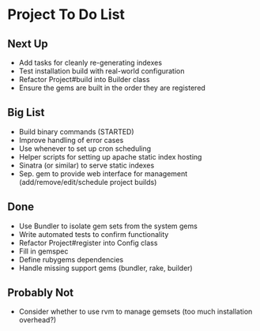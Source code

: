Project To Do List
==========

Next Up
----------

* Add tasks for cleanly re-generating indexes
* Test installation build with real-world configuration
* Refactor Project#build into Builder class
* Ensure the gems are built in the order they are registered

Big List
----------

* Build binary commands (STARTED)
* Improve handling of error cases
* Use whenever to set up cron scheduling
* Helper scripts for setting up apache static index hosting
* Sinatra (or similar) to serve static indexes
* Sep. gem to provide web interface for management (add/remove/edit/schedule project builds)

Done
----------

* Use Bundler to isolate gem sets from the system gems
* Write automated tests to confirm functionality
* Refactor Project#register into Config class
* Fill in gemspec
* Define rubygems dependencies
* Handle missing support gems (bundler, rake, builder)

Probably Not
----------

* Consider whether to use rvm to manage gemsets (too much installation overhead?)
